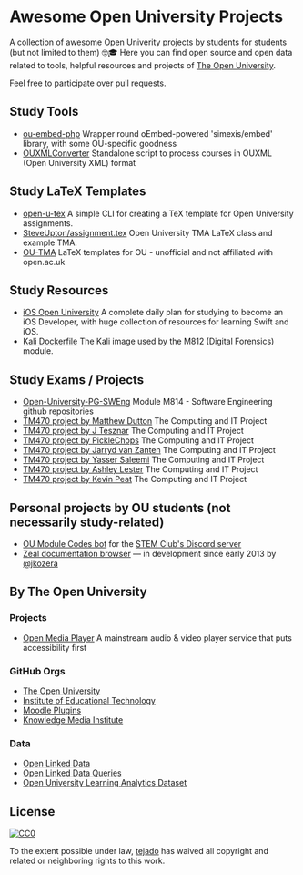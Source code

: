 # Awesome Open University Projects
A collection of awesome Open Univerity projects by students for students (but not limited to them) 🤓🎓 Here you can find open source and open data related to tools, helpful resources and projects of [The Open University](https://www.open.ac.uk/).

Feel free to participate over pull requests.

## Study Tools
- [ou-embed-php](https://github.com/IET-OU/ou-embed-php) Wrapper round oEmbed-powered 'simexis/embed' library, with some OU-specific goodness
- [OUXMLConverter](https://github.com/chaotic-kingdoms/OUXMLConverter) Standalone script to process courses in OUXML (Open University XML) format

## Study LaTeX Templates
- [open-u-tex](https://github.com/qoelet/open-u-tex) A simple CLI for creating a TeX template for Open University assignments.
- [SteveUpton/assignment.tex](https://gist.github.com/SteveUpton/5025738)  Open University TMA LaTeX class and example TMA. 
- [OU-TMA](https://github.com/OU-TMA) LaTeX templates for OU - unofficial and not affiliated with open.ac.uk

## Study Resources
- [iOS Open University](https://github.com/akshay1337/iOS-Open-University) 
A complete daily plan for studying to become an iOS Developer, with huge collection of resources for learning Swift and iOS.
- [Kali Dockerfile](https://github.com/yijunyu/kali-open-university) 
The Kali image used by the M812 (Digital Forensics) module.

## Study Exams / Projects
- [Open-University-PG-SWEng](https://github.com/Open-University-PG-SWEng/) Module M814 - Software Engineering github repositories
- [TM470 project by Matthew Dutton](https://github.com/mmd93ee/ou-tm470/) The Computing and IT Project
- [TM470 project by J Tesznar](https://github.com/jo-tez/tm470) The Computing and IT Project
- [TM470 project by PickleChops](https://github.com/PickleChops/autoq) The Computing and IT Project
- [TM470 project by Jarryd van Zanten](https://github.com/iisjreg-dev/TM470-project) The Computing and IT Project
- [TM470 project by Yasser Saleemi](https://github.com/yasn77/whitepy) The Computing and IT Project
- [TM470 project by Ashley Lester](https://github.com/ashleylester/tm470) The Computing and IT Project
- [TM470 project by Kevin Peat](https://github.com/devonshire/ou-tm470) The Computing and IT Project

## Personal projects by OU students (not necessarily study-related)
- [OU Module Codes bot](https://modules-bot.ou-stem.club/) for the [STEM Club's Discord server](http://www.oucr.club)
- [Zeal documentation browser](https://zealdocs.org/) — in development since early 2013 by [@jkozera](https://github.com/zealdocs/zeal/graphs/contributors)


## By The Open University
### Projects
- [Open Media Player](https://github.com/IET-OU/open-media-player) A mainstream audio & video player service that puts accessibility first 

### GitHub Orgs
- [The Open University](https://github.com/the-open-university)
- [Institute of Educational Technology](https://github.com/IET-OU/)
- [Moodle Plugins](https://github.com/moodleou)
- [Knowledge Media Institute](https://github.com/kmi)

### Data
- [Open Linked Data](http://data.open.ac.uk/)
- [Open Linked Data Queries](https://gist.github.com/Open-University-LOD)
- [Open University Learning Analytics Dataset](https://analyse.kmi.open.ac.uk/open_dataset) 

## License
[![CC0](http://mirrors.creativecommons.org/presskit/buttons/88x31/svg/cc-zero.svg)](http://creativecommons.org/publicdomain/zero/1.0)

To the extent possible under law, [tejado](https://github.com/tejado) has waived all copyright and
related or neighboring rights to this work.
